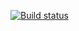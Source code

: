 [![Build status](https://ci.appveyor.com/api/projects/status/btml0a1x29ddu8a6?svg=true)](https://ci.appveyor.com/project/kos-vkg/auto-2-3-1)






